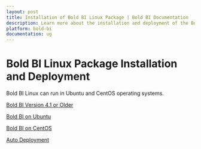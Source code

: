 ```yaml
---
layout: post
title: Installation of Bold BI Linux Package | Bold BI Documentation
description: Learn more about the installation and deployment of the Bold BI Linux package on Linux server with Nginx.
platform: bold-bi
documentation: ug
---
```


# Bold BI Linux Package Installation and Deployment

Bold BI Linux can run in Ubuntu and CentOS operating systems.

[Bold BI Version 4.1 or Older](/embedded-bi/setup/deploying-in-linux/installation-and-deployment/v4.1-or-older/)

[Bold BI on Ubuntu](/embedded-bi/setup/deploying-in-linux/installation-and-deployment/bold-bi-on-ubuntu/)

[Bold BI on CentOS](/embedded-bi/setup/deploying-in-linux/installation-and-deployment/bold-bi-on-centos/)

[Auto Deployment](/embedded-bi/setup/deploying-in-linux/installation-and-deployment/auto-deployment/)